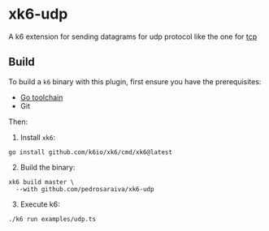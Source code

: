 # xk6-udp
A k6 extension for sending datagrams for udp protocol like the one for [tcp](https://github.com/NAlexandrov/xk6-tcp)

## Build

To build a `k6` binary with this plugin, first ensure you have the prerequisites:

- [Go toolchain](https://go101.org/article/go-toolchain.html)
- Git

Then:

1. Install `xk6`:

  ```shell
  go install github.com/k6io/xk6/cmd/xk6@latest
  ```

2. Build the binary:

  ```shell
  xk6 build master \
    --with github.com/pedrosaraiva/xk6-udp
  ```

3. Execute k6:

  ```shell
  ./k6 run examples/udp.ts
  ```